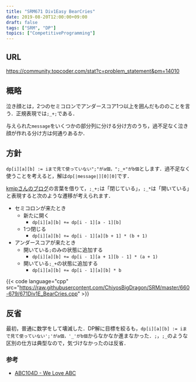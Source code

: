 ```yaml
---
title: "SRM671 Div1Easy BearCries"
date: 2019-08-20T12:00:00+09:00
draft: false
tags: ["SRM", "DP"]
topics: ["CompetitiveProgramming"]
---
```


## URL
https://community.topcoder.com/stat?c=problem_statement&pm=14010

## 概略
泣き顔とは，2つのセミコロンでアンダースコア1つ以上を囲んだもののことを言う．正規表現では`;_+;`である．

与えられた`message`をいくつかの部分列に分ける分け方のうち，過不足なく泣き顔が作れる分け方は何通りあるか．

## 方針
`dp[i][a][b] := iまで見て使っていない";"がa個，";_+"がb個`とします．過不足なく使うことを考えると，解は`dp[|message|][0][0]`です．

[kmjpさんのブログ](http://kmjp.hatenablog.jp/entry/2015/10/15/0900)の言葉を借りて，`;_+;`は「閉じている」，`;_*`は「開いている」と表現すると次のような遷移が考えられます．

- セミコロンが来たとき
  - 新たに開く
    - `dp[i][a][b] += dp[i - 1][a - 1][b]`
  - 1つ閉じる
    - `dp[i][a][b] += dp[i - 1][a][b + 1] * (b + 1)`
- アンダースコアが来たとき
  - 開いている`;`のみの状態に追加する
    - `dp[i][a][b] += dp[i - 1][a + 1][b - 1] * (a + 1)`
  - 開いている`;_+`の状態に追加する
    - `dp[i][a][b] += dp[i - 1][a][b] * b`

{{< code language="cpp" src="https://raw.githubusercontent.com/ChiyosBigDragon/SRM/master/660-679/671Div1E_BearCries.cpp" >}}

## 反省
最初，普通に数学をして壊滅した．DP解に目標を絞るも，`dp[i][a][b] := iまで見て使っていない';'がa個，'_'がb個`からなかなか進まなかった．`;`，`;_`のような区別の仕方は典型なので，気づけなかったのは反省．

### 参考
- [ABC104D - We Love ABC](https://atcoder.jp/contests/abc104/tasks/abc104_d)
